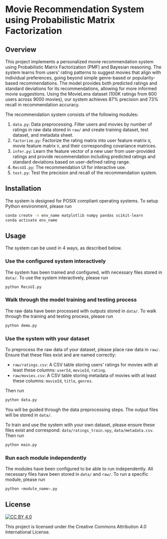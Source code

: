 # Movie Recommendation System using Probabilistic Matrix Factorization

## Overview
This project implements a personalized movie recommendation system using Probabilistic Matrix Factorization (PMF) and Bayesian reasoning. The system learns from users' rating patterns to suggest movies that align with individual preferences, going beyond simple genre-based or popularity-based recommendations. The model provides both predicted ratings and standard deviations for its recommendations, allowing for more informed movie suggestions. Using the MovieLens dataset (100K ratings from 600 users across 9000 movies), our system achieves 87% precision and 73% recall in recommendation accuracy. 

The recommendation system consists of the following modules:
1. `data.py`: Data preprocessing. Filter users and movies by number of ratings in raw data stored in `raw/` and create training dataset, test dataset, and metadata sheet.
2. `factorize.py`: Factorize the rating matrix into user feature matrix `U`, movie feature matrix `V`, and their corresponding covariance matrices.
3. `infer.py`: Learn the feature vector of a new user from user-provided ratings and provide recommendation including predicted ratings and standard deviations based on user-defined rating range.
4. `RecsUI.py`: The recommendation UI for interactive use.
5. `test.py`: Test the precision and recall of the recommendation system.

## Installation
The system is designed for POSIX compliant operating systems. To setup Python environment, please run

```bash
conda create -n env_name matplotlib numpy pandas scikit-learn
conda activate env_name
```

## Usage
The system can be used in 4 ways, as described below.

### Use the configured system interactively
The system has been trained and configured, with necessary files stored in `data/`. To use the system interactively, please run

```bash
python RecsUI.py
```

### Walk through the model training and testing process
The raw data have been processed with outputs stored in `data/`. To walk through the training and testing process, please run

```bash
python demo.py
```

### Use the system with your dataset
To preprocess the raw data of your dataset, please place raw data in `raw/`. Ensure that these files exist and are named correctly:
- `raw/ratings.csv`: A CSV table storing users' ratings for movies with at least these columns: `userId`, `movieId`, `rating`.
- `raw/movies.csv`: A CSV table storing metadata of movies with at least these columns: `movieId`, `title`, `genres`.

Then run

```bash
python data.py
```

You will be guided through the data preprocessing steps. The output files will be stored in `data/`.

To train and use the system with your own dataset, please ensure these files exist and correspond: `data/ratings_train.npy`, `data/metadata.csv`. Then run

```bash
python main.py
```

### Run each module independently
The modules have been configured to be able to run independently. All necessary files have been stored in `data/` and `raw/`. To run a specific module, please run

```bash
python <module_name>.py
```

## License
[![CC BY 4.0](https://mirrors.creativecommons.org/presskit/buttons/88x31/svg/by.svg)](https://creativecommons.org/licenses/by/4.0/)

This project is licensed under the Creative Commons Attribution 4.0 International License.
